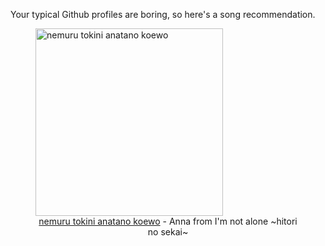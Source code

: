 Your typical Github profiles are boring, so here's a song recommendation.
<figure><img width="300" height="300" src="https://i.scdn.co/image/ab67616d0000b273ff3f1f4eec5fbe933ab5e8ae" alt="nemuru tokini anatano koewo" /><figcaption align="center"><a href="https://open.spotify.com/track/26ioc5DLSPEfDaUrRuyVpB" target="_blank">nemuru tokini anatano koewo</a> - Anna from I'm not alone ~hitori no sekai~</figcaption></figure>
